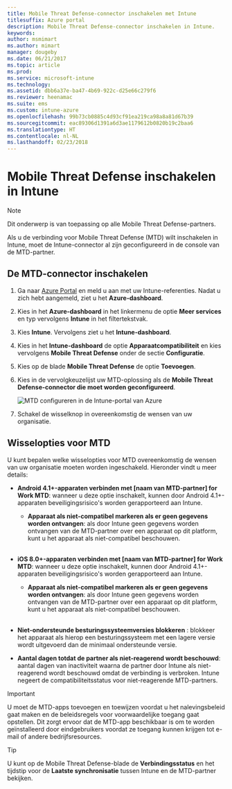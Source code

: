 ```yaml
---
title: Mobile Threat Defense-connector inschakelen met Intune
titlesuffix: Azure portal
description: Mobile Threat Defense-connector inschakelen in Intune.
keywords: 
author: msmimart
ms.author: mimart
manager: dougeby
ms.date: 06/21/2017
ms.topic: article
ms.prod: 
ms.service: microsoft-intune
ms.technology: 
ms.assetid: dbb6a37e-ba47-4b69-922c-d25e66c279f6
ms.reviewer: heenamac
ms.suite: ems
ms.custom: intune-azure
ms.openlocfilehash: 99b73cb0885c4d93cf91ea219ca98a8a81d67b39
ms.sourcegitcommit: eac89306d1391a6d3ae1179612b0820b19c2baa6
ms.translationtype: HT
ms.contentlocale: nl-NL
ms.lasthandoff: 02/23/2018
---
```

# <a name="enable-mobile-threat-defense-in-intune"></a>Mobile Threat Defense inschakelen in Intune

> [!NOTE] 
> Dit onderwerp is van toepassing op alle Mobile Threat Defense-partners.

Als u de verbinding voor Mobile Threat Defense (MTD) wilt inschakelen in Intune, moet de Intune-connector al zijn geconfigureerd in de console van de MTD-partner.

## <a name="to-enable-the-mtd-connector"></a>De MTD-connector inschakelen

1. Ga naar [Azure Portal](https://portal.azure.com) en meld u aan met uw Intune-referenties. Nadat u zich hebt aangemeld, ziet u het **Azure-dashboard**.

2. Kies in het **Azure-dashboard** in het linkermenu de optie **Meer services** en typ vervolgens **Intune** in het filtertekstvak.

3. Kies **Intune**. Vervolgens ziet u het **Intune-dashboard**.

4. Kies in het **Intune-dashboard** de optie **Apparaatcompatibiliteit** en kies vervolgens **Mobile Threat Defense** onder de sectie **Configuratie**.

5. Kies op de blade **Mobile Threat Defense** de optie **Toevoegen**.

6. Kies in de vervolgkeuzelijst uw MTD-oplossing als de **Mobile Threat Defense-connector die moet worden geconfigureerd**.

    ![MTD configureren in de Intune-portal van Azure](./media/enable-mtd-connector-1.png)

7. Schakel de wisselknop in overeenkomstig de wensen van uw organisatie.

## <a name="mtd-toggle-options"></a>Wisselopties voor MTD

U kunt bepalen welke wisselopties voor MTD overeenkomstig de wensen van uw organisatie moeten worden ingeschakeld. Hieronder vindt u meer details:

- **Android 4.1+-apparaten verbinden met [naam van MTD-partner] for Work MTD**: wanneer u deze optie inschakelt, kunnen door Android 4.1+-apparaten beveiligingsrisico's worden gerapporteerd aan Intune.
    - **Apparaat als niet-compatibel markeren als er geen gegevens worden ontvangen**: als door Intune geen gegevens worden ontvangen van de MTD-partner over een apparaat op dit platform, kunt u het apparaat als niet-compatibel beschouwen.
<br></br>
- **iOS 8.0+-apparaten verbinden met [naam van MTD-partner] for Work MTD**: wanneer u deze optie inschakelt, kunnen door Android 4.1+-apparaten beveiligingsrisico's worden gerapporteerd aan Intune.
    - **Apparaat als niet-compatibel markeren als er geen gegevens worden ontvangen**: als door Intune geen gegevens worden ontvangen van de MTD-partner over een apparaat op dit platform, kunt u het apparaat als niet-compatibel beschouwen.
<br></br>
- **Niet-ondersteunde besturingssysteemversies blokkeren** : blokkeer het apparaat als hierop een besturingssysteem met een lagere versie wordt uitgevoerd dan de minimaal ondersteunde versie.

- **Aantal dagen totdat de partner als niet-reagerend wordt beschouwd**: aantal dagen van inactiviteit waarna de partner door Intune als niet-reagerend wordt beschouwd omdat de verbinding is verbroken. Intune negeert de compatibiliteitsstatus voor niet-reagerende MTD-partners.

> [!IMPORTANT] 
> U moet de MTD-apps toevoegen en toewijzen voordat u het nalevingsbeleid gaat maken en de beleidsregels voor voorwaardelijke toegang gaat opstellen. Dit zorgt ervoor dat de MTD-app beschikbaar is om te worden geïnstalleerd door eindgebruikers voordat ze toegang kunnen krijgen tot e-mail of andere bedrijfsresources.

> [!TIP]
> U kunt op de Mobile Threat Defense-blade de **Verbindingsstatus** en het tijdstip voor de **Laatste synchronisatie** tussen Intune en de MTD-partner bekijken.
